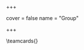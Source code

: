 +++

cover = false
name  = "Group"

+++

<!-- If you set `order` in the config.toml, ther
     add your team card like this. -->
\teamcards{}

<!-- If not, then you can put each team in here like this:
\add_card{"jane"} -->